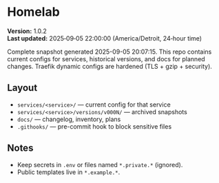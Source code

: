 # Homelab

**Version:** 1.0.2  \
**Last updated:** 2025‑09‑05 22:00:00 (America/Detroit, 24‑hour time)

Complete snapshot generated 2025-09-05 20:07:15. This repo contains current configs for services, historical versions,
and docs for planned changes. Traefik dynamic configs are hardened (TLS + gzip + security).

## Layout
- `services/<service>/` — current config for that service
- `services/<service>/versions/v000N/` — archived snapshots
- `docs/` — changelog, inventory, plans
- `.githooks/` — pre-commit hook to block sensitive files

## Notes
- Keep secrets in `.env` or files named `*.private.*` (ignored).
- Public templates live in `*.example.*`.

